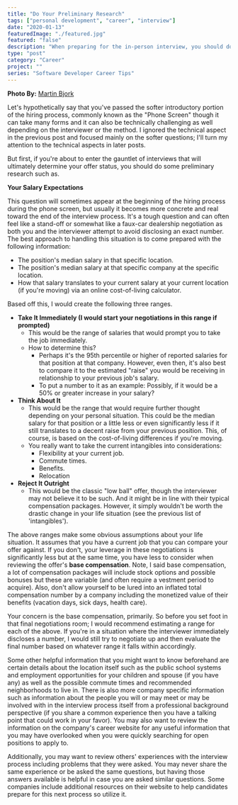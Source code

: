 ```yaml
---
title: "Do Your Preliminary Research"
tags: ["personal development", "career", "interview"]
date: "2020-01-13"
featuredImage: "./featured.jpg"
featured: "false"
description: "When preparing for the in-person interview, you should do your research beforehand to anticipate what it may happen and how to evaluate and handle the possible offer."
type: "post"
category: "Career"
project: ""
series: "Software Developer Career Tips"
---
```


**Photo By:** [Martin Bjork](https://unsplash.com/@martenbjork)

Let's hypothetically say that you've passed the softer introductory portion of the hiring process, commonly known as the "Phone Screen" though it can take many forms and it can also be technically challenging as well depending on the interviewer or the method. I ignored the technical aspect in the previous post and focused mainly on the softer questions; I'll turn my attention to the technical aspects in later posts.

But first, if you're about to enter the gauntlet of interviews that will ultimately determine your offer status, you should do some preliminary research such as.

**Your Salary Expectations**

This question will sometimes appear at the beginning of the hiring process during the phone screen, but usually it becomes more concrete and real toward the end of the interview process. It's a tough question and can often feel like a stand-off or somewhat like a faux-car dealership negotiation as both you and the interviewer attempt to avoid disclosing an exact number. The best approach to handling this situation is to come prepared with the following information:

- The position's median salary in that specific location.
- The position's median salary at that specific company at the specific location.
- How that salary translates to your current salary at your current location (if you're moving) via an online cost-of-living calculator.

Based off this, I would create the following three ranges.

- **Take It Immediately (I would start your negotiations in this range if prompted)**
    - This would be the range of salaries that would prompt you to take the job immediately.
    - How to determine this? 
        - Perhaps it's the 95th percentile or higher of reported salaries for that position at that company. However, even then, it's also best to compare it to the estimated "raise" you would be receiving in relationship to your previous job's salary. 
        - To put a number to it as an example: Possibly, if it would be a 50% or greater increase in your salary?
- **Think About It**
    - This would be the range that would require further thought depending on your personal situation. This could be the median salary for that position or a little less or even significantly less if it still translates to a decent raise from your previous position. This, of course, is based on the cost-of-living differences if you're moving.
    - You really want to take the current intangibles into considerations:
        - Flexibility at your current job.
        - Commute times.
        - Benefits.
        - Relocation
- **Reject It Outright**
    - This would be the classic "low ball" offer, though the interviewer may not believe it to be such. And it might be in line with their typical compensation packages. However, it simply wouldn't be worth the drastic change in your life situation (see the previous list of 'intangibles').

The above ranges make some obvious assumptions about your life situation. It assumes that you have a current job that you can compare your offer against. If you don't, your leverage in these negotiations is significantly less but at the same time, you have less to consider when reviewing the offer's **base compensation**. Note, I said base compensation, a lot of compensation packages will include stock options and possible bonuses but these are variable (and often require a vestment period to acquire). Also, don't allow yourself to be lured into an inflated total compensation number by a company including the monetized value of their benefits (vacation days, sick days, health care). 

Your concern is the base compensation, primarily. So before you set foot in that final negotiations room; I would recommend estimating a range for each of the above. If you're in a situation where the interviewer immediately discloses a number, I would still try to negotiate up and then evaluate the final number based on whatever range it falls within accordingly.

Some other helpful information that you might want to know beforehand are certain details about the location itself such as the public school systems and employment opportunities for your children and spouse (if you have any) as well as the possible commute times and recommended neighborhoods to live in. There is also more company specific information such as information about the people you will or may meet or may be involved with in the interview process itself from a professional background perspective (if you share a common experience then you have a talking point that could work in your favor). You may also want to review the information on the company's career website for any useful information that you may have overlooked when you were quickly searching for open positions to apply to. 

Additionally, you may want to review others' experiences with the interview process including problems that they were asked. You may never share the same experience or be asked the same questions, but having those answers available is helpful in case you are asked similar questions. Some companies include additional resources on their website to help candidates prepare for this next process so utilize it.